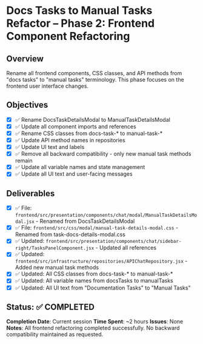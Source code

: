 # Docs Tasks to Manual Tasks Refactor – Phase 2: Frontend Component Refactoring

## Overview
Rename all frontend components, CSS classes, and API methods from "docs tasks" to "manual tasks" terminology. This phase focuses on the frontend user interface changes.

## Objectives
- [x] ✅ Rename DocsTaskDetailsModal to ManualTaskDetailsModal
- [x] ✅ Update all component imports and references
- [x] ✅ Rename CSS classes from docs-task-* to manual-task-*
- [x] ✅ Update API method names in repositories
- [x] ✅ Update UI text and labels
- [x] ✅ Remove all backward compatibility - only new manual task methods remain
- [x] ✅ Update all variable names and state management
- [x] ✅ Update all UI text and user-facing messages

## Deliverables
- [x] ✅ File: `frontend/src/presentation/components/chat/modal/ManualTaskDetailsModal.jsx` - Renamed from DocsTaskDetailsModal
- [x] ✅ File: `frontend/src/css/modal/manual-task-details-modal.css` - Renamed from task-docs-details-modal.css
- [x] ✅ Updated: `frontend/src/presentation/components/chat/sidebar-right/TasksPanelComponent.jsx` - Updated all references
- [x] ✅ Updated: `frontend/src/infrastructure/repositories/APIChatRepository.jsx` - Added new manual task methods
- [x] ✅ Updated: All CSS classes from docs-task-* to manual-task-*
- [x] ✅ Updated: All variable names from docsTasks to manualTasks
- [x] ✅ Updated: All UI text from "Documentation Tasks" to "Manual Tasks"

## Status: ✅ COMPLETED
**Completion Date**: Current session
**Time Spent**: ~2 hours
**Issues**: None
**Notes**: All frontend refactoring completed successfully. No backward compatibility maintained as requested. 